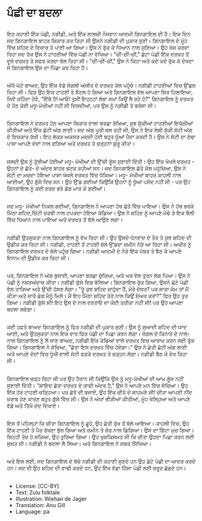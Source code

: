 # ਪੰਛੀ ਦਾ ਬਦਲਾ

##
ਇਹ ਕਹਾਣੀ ਇੱਕ ਪੰਛੀ, ਨਗੀਡੀ, ਅਤੇ ਇੱਕ ਲਾਲਚੀ ਨੌਜਵਾਨ ਆਦਮੀ ਗਿਨਗਾਇਲ ਦੀ ਹੈ। ਇਕ ਦਿਨ ਜਦ ਗਿਨਗਾਇਲ ਬਾਹਰ ਸ਼ਿਕਾਰ ਕਰ ਰਿਹਾ ਸੀ ਉਸਨੇ ਨਗੀਡੀ ਦੀ ਪੁਕਾਰ ਸੁਣੀ। ਗਿਨਗਾਇਲ ਦੇ ਮੂੰਹ ਵਿੱਚ ਸ਼ਹਿਦ ਦੇ ਵਿਚਾਰ ਤੇ ਪਾਣੀ ਆ ਗਿਆ। ਉਸ ਨੇ ਰੁੱਕ ਕੇ ਧਿਆਨ ਨਾਲ ਸੁਣਿਆ। ਉਹ ਖੋਜ ਕਰਦਾ ਰਿਹਾ ਜਦ ਤੱਕ ਉਸ ਨੇ ਟਾਹਣੀਆਂ ਵਿੱਚ ਪੰਛੀ ਨਾ ਵੇਖਿਆ। "ਚੀਂ-ਚੀਂ-ਚੀਂ," ਛੋਟਾ ਪੰਛੀ ਇੱਕ ਦਰਖ਼ਤ ਤੋਂ ਦੂਜੇ ਦਰਖ਼ਤ ਤੇ ਸਫਰ ਕਰਦਾ ਬੋਲ ਰਿਹਾ ਸੀ। "ਚੀਂ-ਚੀਂ-ਚੀਂ," ਉਸ ਨੇ ਕਿਹਾ ਅਤੇ ਕਦੇ ਕਦੇ ਰੁੱਕ ਕੇ ਦੇਖਦਾ ਜੇ ਗਿਨਗਾਇਲ ਉਸ ਦਾ ਪਿੱਛਾ ਕਰ ਰਿਹਾ ਹੈ।

##
ਅੱਧੇ ਘੰਟੇ ਬਾਅਦ, ਉਹ ਇੱਕ ਵੱਡੇ ਜੰਗਲੀ ਅੰਜੀਰ ਦੇ ਦਰਖ਼ਤ ਕੋਲ ਪਹੁੰਚੇ। ਨਗੀਡੀ ਟਾਹਣੀਆਂ ਵਿਚ ਉੱਛਲ ਰਿਹਾ ਸੀ। ਫਿਰ ਉਹ ਇਕ ਟਾਹਣੀ ਤੇ ਸੈਟਲ ਹੋ ਗਿਆ ਅਤੇ ਗਿਨਗਾਇਲ ਵੱਲ ਆਪਣਾ ਸਿਰ ਹਿਲਾਇਆ, ਜਿਵੇਂ ਕਹਿੰਦਾ ਹੋਵੇ, "ਇੱਥੇ ਹੈ! ਆਓ! ਤੁਸੀਂ ਇਹਨ੍ਹਾਂ ਲੰਬਾ ਸਮਾਂ ਕਿਉਂ ਲੈ ਰਹੇ ਹੋ?” ਗਿਨਗਾਇਲ ਨੂੰ ਦਰਖ਼ਤ ਦੇ ਹੇਠ ਕੋਈ ਮਧੂ-ਮੱਖੀਆਂ ਨਹੀਂ ਸੀ ਦਿਸਦੀਆਂ, ਪਰ ਉਸ ਨੂੰ ਨਗੀਡੀ ਤੇ ਭਰੋਸਾ ਸੀ।

##
ਗਿਨਗਾਇਲ ਨੇ ਦਰਖ਼ਤ ਹੇਠ ਆਪਣਾ ਸ਼ਿਕਾਰ ਵਾਲਾ ਬਰਛਾ ਰੱਖਿਆ, ਕੁਝ ਸੁੱਕੀਆਂ ਟਾਹਣੀਆਂ ਇਕੱਠੀਆਂ ਕੀਤੀਆਂ ਅਤੇ ਇੱਕ ਛੋਟੀ ਅੱਗ ਲਾਈ। ਜਦ ਅੱਗ ਪੂਰੀ ਬਲ ਰਹੀ ਸੀ, ਉਸ ਨੇ ਇਕ ਲੰਬੀ ਸੁੱਕੀ ਸੋਟੀ ਅੱਗ ਦੇ ਵਿਚਕਾਰ ਰੱਖੀ। ਇਹ ਲੱਕੜ ਅਕਸਰ ਮਚਦੀ ਹੋਈ ਬਹੁਤ ਧੂੰਆਂ ਪੈਦਾ ਕਰਦੀ ਹੈ। ਉਸ ਨੇ ਸੋਟੀ ਦਾ ਠੰਢਾ ਪਾਸਾ ਆਪਣੇ ਦੰਦਾਂ ਨਾਲ ਫੜਿਆ ਅਤੇ ਦਰਖ਼ਤ ਤੇ ਚੜ੍ਹਨਾ ਸ਼ੁਰੂ ਕੀਤਾ। 

##
ਜਲਦੀ ਉਸ ਨੂੰ ਰੁੱਝੀਆਂ ਹੋਈਆਂ ਮਧੂ- ਮੱਖੀਆਂ ਦੀ ਉੱਚੀ ਗੂੰਜ ਸੁਣਾਈ ਦਿੱਤੀ। ਉਹ ਇੱਕ ਖੋਖਲੇ ਦਰਖ਼ਤ - ਉਹਨਾਂ ਦੇ ਛੱਤੇ- ਦੇ ਅੰਦਰ ਬਾਹਰ ਭਟਕ ਰਹੀਆਂ ਸਨ। ਜਦ ਗਿਨਗਾਇਲ ਛੱਤੇ ਕੋਲ ਪਹੁੰਚਿਆ, ਉਸ ਨੇ ਸੋਟੀ ਦਾ ਮਚਦਾ ਹੋਇਆ ਪਾਸਾ ਖੋਖਲੇ ਦਰਖ਼ਤ ਵਿੱਚ ਧੱਕਿਆ। ਮਧੂ- ਮੱਖੀਆਂ ਬਾਹਰ ਕਾਹਲੀ ਨਾਲ ਆਈਆਂ, ਉਹ ਗੁੱਸੇ ਵਿਚ ਸਨ। ਉਹ ਉੱਡ ਗਈਆਂ ਕਿਉਂਕਿ ਉਹਨਾਂ ਨੂੰ ਧੂੰਆਂ ਪਸੰਦ ਨਹੀਂ ਸੀ - ਪਰ ਉਹ ਗਿਨਗਾਇਲ ਨੂੰ ਕਈ ਦਰਦ ਭਰੇ ਡੰਗ ਮਾਰ ਕੇ ਗਈਆਂ।

##
ਜਦ ਮਧੂ- ਮੱਖੀਆਂ ਨਿਕਲ ਗਈਆਂ, ਗਿਨਗਾਇਲ ਨੇ ਆਪਣਾ ਹੱਥ ਛੱਤੇ ਵਿੱਚ ਪਾਇਆ। ਉਸ ਨੇ ਹੱਥ ਭਰਕੇ ਮਿੱਠਾ ਸ਼ਹਿਦ,ਚਿੱਟੀ ਚਰਬੀ ਨਾਲ ਟਪਕਦਾ ਹੋਇਆ ਕੱਡਿਆ। ਉਸ ਨੇ ਸ਼ਹਿਦ ਨੂੰ ਆਪਣੇ ਮੋਢੇ ਤੇ ਇਕ ਥੈਲੀ ਵਿੱਚ ਧਿਆਨ ਨਾਲ ਪਾਇਆ ਅਤੇ ਦਰਖ਼ਤ ਤੋਂ ਥੱਲੇ ਆਉਣ ਲਗਾ। 

##
ਨਗੀਡੀ ਉਤਸੁਕਤਾ ਨਾਲ ਗਿਨਗਾਇਲ ਨੂੰ ਵੇਖ ਰਿਹਾ ਸੀ। ਉਹ ਉਸਦੇ ਧੰਨਵਾਦ ਦੇ ਤੌਰ ਤੇ ਕੁਝ ਸ਼ਹਿਦ ਦੀ ਉਡੀਕ ਕਰ ਰਿਹਾ ਸੀ। ਨਗੀਡੀ, ਟਾਹਣੀ ਤੋਂ ਟਾਹਣੀ ਥੱਲੇ ਉੱਡਦਾ ਜ਼ਮੀਨ ਨੇੜੇ ਆ ਰਿਹਾ ਸੀ।  ਅਖੀਰ ਨੂੰ ਗਿਨਗਾਇਲ ਦਰਖ਼ਤ ਦੇ ਥੱਲੇ ਪਹੁੰਚ ਗਿਆ। ਨਗੀਡੀ ਆਦਮੀ ਦੇ ਨੇੜੇ ਇੱਕ ਪੱਥਰ ਤੇ ਬੈਠ ਕੇ ਆਪਣੇ ਇਨਾਮ ਦੀ ਉਡੀਕ ਕਰ ਰਿਹਾ ਸੀ।

##
ਪਰ, ਗਿਨਗਾਇਲ ਨੇ ਅੱਗ ਬੁਜਾਈ, ਆਪਣਾ ਬਰਛਾ ਚੁੱਕਿਆ, ਅਤੇ ਘਰ ਵੱਲ ਤੁਰਨ ਲੱਗ ਪਿਆ। ਉਸ ਨੇ ਪੰਛੀ ਨੂੰ ਨਜ਼ਰਅੰਦਾਜ਼ ਕੀਤਾ। ਨਗੀਡੀ ਗੁੱਸੇ ਵਿਚ ਬੋਲਿਆ। ਗਿਨਗਾਇਲ ਰੁੱਕ ਗਿਆ, ਉਸਨੇ ਛੋਟੇ ਪੰਛੀ ਵੱਲ ਤਾੜਿਆ ਅਤੇ ਉੱਚੀ ਹੱਸਣ ਲੱਗਾ। "ਤੂੰ ਕੁਝ ਸ਼ਹਿਦ ਚਾਹੁੰਦਾ ਹੈਂ, ਮੇਰੇ ਦੋਸਤ? ਪਰ ਸਾਰਾ ਕੰਮ ਤਾਂ ਮੈਂ ਕੀਤਾ ਅਤੇ ਸਾਰੇ ਡੰਗ ਮੈਨੂੰ ਮਿਲੇ। ਮੈਂ ਇਹ ਮਿੱਠਾ ਸ਼ਹਿਦ ਤੇਰੇ ਨਾਲ ਕਿਉਂ ਸ਼ੇਅਰ ਕਰਾਂ?” ਫਿਰ ਉਹ ਤੁਰ ਗਿਆ। ਨਗੀਡੀ ਗੁੱਸੇ ਸੀ! ਇਹ ਉਸ ਦੇ ਨਾਲ ਵਰਤਾਓ ਦਾ ਕੋਈ ਤਰੀਕਾ ਨਹੀਂ ਸੀ! ਪਰ ਉਹ ਆਪਣਾ ਬਦਲਾ ਲਵੇਗਾ।

##
ਕਈ ਹਫ਼ਤੇ ਬਾਅਦ ਗਿਨਗਾਇਲ ਨੂੰ ਫਿਰ ਨਗੀਡੀ ਦੀ ਪੁਕਾਰ ਸੁਣੀ। ਉਸ ਨੂੰ ਸੁਆਦੀ ਸ਼ਹਿਦ ਦੀ ਯਾਦ ਆਈ, ਅਤੇ ਉਤਸੁਕਤਾ ਨਾਲ ਇਕ ਵਾਰ ਫਿਰ ਪੰਛੀ ਦਾ ਪਿਛਾ ਕਰਨ ਲੱਗਾ। ਜੰਗਲ ਦੇ ਕਿਨਾਰੇ ਦੇ ਨਾਲ-ਨਾਲ ਗਿਨਗਾਇਲ ਨੂੰ ਲੈ ਜਾਣ ਬਾਅਦ, ਨਗੀਡੀ ਇੱਕ ਕੰਡਿਆਂ ਵਾਲੇ ਦਰਖ਼ਤ ਵਿਚ ਆਰਾਮ ਕਰਨ ਲਈ ਰੁੱਕ ਗਿਆ। ਗਿਨਗਾਇਲ ਨੇ ਸੋਚਿਆ, "ਛੱਤਾ ਇਸ ਦਰਖ਼ਤ ਵਿੱਚ ਹੋਵੇਗਾ।" ਉਸ ਨੇ ਛੇਤੀ ਛੋਟੀ ਅੱਗ ਲਾਈ ਅਤੇ ਆਪਣੇ ਦੰਦਾਂ ਵਿਚ ਧੂੰਐਂ ਵਾਲੀ ਸੋਟੀ ਫੜਕੇ ਦਰਖ਼ਤ ਤੇ ਚੜ੍ਹਨ ਲੱਗਾ। ਨਗੀਡੀ ਬੈਠ ਕੇ ਦੇਖ ਰਿਹਾ ਸੀ।

##
ਗਿਨਗਾਇਲ ਚੜ੍ਹ ਰਿਹਾ ਸੀ ਪਰ ਉਹ ਹੈਰਾਨ ਸੀ ਕਿਉਂਕਿ ਉਸ ਨੂੰ ਮਧੂ-ਮੱਖੀਆਂ ਦੀ ਆਮ ਗੂੰਜ ਨਹੀਂ ਸੁਣਾਈ ਦਿੱਤੀ। "ਸ਼ਾਇਦ ਛੱਤਾ ਦਰਖ਼ਤ ਦੇ ਕਾਫੀ ਅੰਦਰ ਹੈ," ਉਸ ਨੇ ਆਪਣੇ ਮਨ ਵਿੱਚ ਸੋਚਿਆ। ਉਹ ਇੱਕ ਹੋਰ ਟਾਹਣੀ ਚੜ੍ਹਿਆ। ਪਰ ਛੱਤੇ ਦੀ ਬਜਾਏ, ਉਹ ਇੱਕ ਚੀਤੇ ਦੇ ਸਾਹਮਣੇ ਸੀ! ਚੀਤਾ ਆਪਣੀ ਨੀਂਦ ਖ਼ਰਾਬ ਹੋਣ ਕਾਰਣ ਬਹੁਤ ਗੁੱਸੇ ਵਿੱਚ ਸੀ। ਉਸ ਨੇ ਅੱਖਾਂ ਭੀੜੀਆਂ ਕੀਤੀਆਂ, ਮੂੰਹ ਖੋਲ੍ਹਿਆ ਅਤੇ ਆਪਣੇ ਵੱਡੇ ਅਤੇ ਤਿੱਖੇ ਦੰਦ ਦਿਖਾਏ।

##
ਇਸ ਤੋਂ ਪਹਿਲ੍ਹਾਂ ਕਿ ਚੀਤਾ ਗਿਨਗਾਇਲ ਨੂੰ ਛੂਹੇ, ਉਹ ਛੇਤੀ ਰੁੱਖ ਤੋਂ ਥੱਲੇ ਆਇਆ। ਕਾਹਲੀ ਵਿਚ, ਉਹ ਇੱਕ ਟਾਹਣੀ ਤੇ ਪੈਰ ਰੱਖਣਾ ਭੁੱਲ ਗਿਆ ਅਤੇ ਜ਼ਮੀਨ ਤੇ ਜ਼ੋਰ ਨਾਲ ਡਿਗਿਆ। ਉਸ ਦਾ ਗਿੱਟਾ ਮੁਚ ਗਿਆ। ਜਿਨ੍ਹੀ ਤੇਜ਼ ਹੋ ਸਕਿਆ, ਉਹ ਤੁਰਿਆ ਗਿਆ। ਉਹ ਖੁਸ਼ਕਿਸਮਤ ਸੀ ਕਿ ਚੀਤਾ ਉਹਦਾ ਪਿਛਾ ਕਰਨ ਲਈ ਸੁਸਤ ਸੀ। ਨਗੀਡੀ ਨੇ ਬਦਲਾ ਲੈ ਲਿਆ। ਅਤੇ ਗਿਨਗਾਇਲ ਨੇ ਸਬਕ ਸਿੱਖਿਆ।

##
ਅਤੇ ਇਸ ਲਈ, ਜਦ ਗਿਨਗਾਇਲ ਦੇ ਬੱਚੇ ਨਗੀਡੀ ਦੀ ਕਹਾਣੀ ਸੁਣਦੇ ਹਨ ਉਹ ਛੋਟੇ ਪੰਛੀ ਦਾ ਆਦਰ ਕਰਦੇ ਹਨ। ਜਦ ਵੀ ਉਹ ਸ਼ਹਿਦ ਦੀ ਵਾਢੀ ਕਰਦੇ ਹਨ, ਉਹ ਇੱਕ ਵੱਡਾ ਹਿੱਸਾ ਪੰਛੀ ਲਈ ਜ਼ਰੂਰ ਛੱਡਦੇ ਹਨ।

##
* License: [CC-BY]
* Text: Zulu folktale
* Illustration: Wiehan de Jager
* Translation: Anu Gill
* Language: pa

